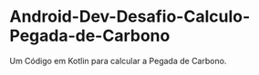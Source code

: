 # Android-Dev-Desafio-Calculo-Pegada-de-Carbono

Um Código em Kotlin para calcular a Pegada de Carbono. 
